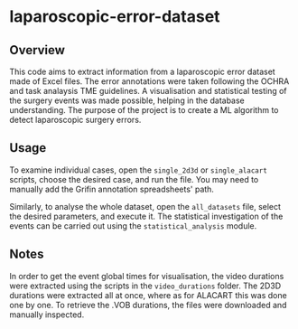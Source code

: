 # laparoscopic-error-dataset

## Overview

This code aims to extract information from a laparoscopic error dataset made of Excel files. The error annotations were taken following the OCHRA and task analaysis TME guidelines. A visualisation and statistical testing of the surgery events was made possible, helping in the database understanding. The purpose of the project is to create a ML algorithm to detect laparoscopic surgery errors.

## Usage

To examine individual cases, open the `single_2d3d` or `single_alacart` scripts, choose the desired case, and run the file. You may need to manually add the Grifin annotation spreadsheets' path.

Similarly, to analyse the whole dataset, open the `all_datasets` file, select the desired parameters, and execute it. The statistical investigation of the events can be carried out using the `statistical_analysis` module.

## Notes

In order to get the event global times for visualisation, the video durations were extracted using the scripts in the `video_durations` folder. The 2D3D durations were extracted all at once, where as for ALACART this was done one by one. To retrieve the .VOB durations, the files were downloaded and manually inspected.
